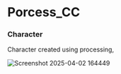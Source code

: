 # Porcess_CC

### Character 

Character created using processing,

![Screenshot 2025-04-02 164449](https://github.com/user-attachments/assets/1af481be-9bff-4bbd-9e78-8c8915575dc5)
